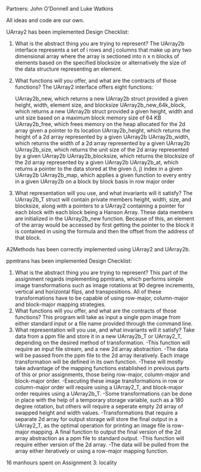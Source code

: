 Partners: John O'Donnell and Luke Watkins

All ideas and code are our own.

UArray2 has been implemented
Design Checklist:
1. What is the abstract thing you are trying to represent?
	The UArray2b interface represents a set of i rows and j columns that make
	up any two dimensional array where the array is sectioned into n x n blocks
	of elements based on the specified blocksize or alternatively the size of
	the data structure representing an element.
2. What functions will you offer, and what are the contracts of those functions?
	The UArray2 interface offers eight functions:
	
	UArray2b_new, which returns a new UArray2b struct provided a given height,
		width, element size, and blocksize
	UArray2b_new_64k_block, which returns a new UArray2b struct provided a 
		given height, width and unit size based on a maximum block memory size
		of 64 KB
	UArray2b_free, which frees memory on the heap allocated for the 2d array 
		given a pointer to its location
	UArray2b_height, which returns the height of a 2d array represented by a 
		given UArray2b
	UArray2b_width, which returns the width of a 2d array represented by a 
		given UArray2b
	UArray2b_size, which returns the unit size of the 2d array represented by a
		given UArray2b
	UArray2b_blocksize, which returns the blocksize of the 2d array represented
		by a given UArray2b
	UArray2b_at, which returns a pointer to the data stored at the given (i, j)
		index in a given UArray2b
	UArray2b_map, which applies a given function to every entry in a given 
		UArray2b on a block by block basis in row major order
4. What representation will you use, and what invariants will it satisfy?
	The UArray2b_T struct will contain private members height, width, size, and
	blocksize, along with a pointers to a UArray2 containing a pointer for each
	block with each block being a Hanson Array. These data members are 
	initialized in the UArray2b_new function. Because of this, an element of 
	the array would be accessed by first getting the pointer to the block it is
	contained in using the formula and then the offset from the address of that
	block.
	
A2Methods has been correctly implemented using UArray2 and UArray2b.

ppmtrans has been implemented
Design Checklist:
1. What is the abstract thing you are trying to represent?
	This part of the assignment regards implementing ppmtrans, which performs 
	simple image transformations such as image rotations at 90 degree 
	increments, vertical and horizontal flips, and transpositions. All of 
	these transformations have to be capable of using row-major, column-major 
	and block-major mapping strategies.
2. What functions will you offer, and what are the contracts of those functions?
	This program will take as input a single ppm image from either standard 
	input or a file name provided through the command line.
4. What representation will you use, and what invariants will it satisfy?
	Take data from a ppm file and store it in a new UArray2b_T or UArray2_T, 
	depending on the desired method of transformation.
		-This function will require an input file stream, and a new 2d array 
		abstraction.
		-The data will be passed from the ppm file to the 2d array iteratively.
	Each image transformation will be defined in its own function.
		-These will mostly take advantage of the mapping functions established
		in previous parts of this or prior assignments, those being row-major,
		column-major and block-major order.
		-Executing these image transformations in row or column-major order 
		will require using a UArray2_T, and block-major order requires using 
		a UArray2b_T.
		-Some transformations can be done in place with the help of a 
		temporary storage variable, such as a 180 degree rotation, but others 
		will require a seperate empty 2d array of swapped height and width values.
		-Transformations that require a separate 2d array for output storage will
		store the final output in a UArray2_T, as the optimal operation for 
		printing an image file is row-major mapping.
	A final function to output the final version of the 2d array abstraction 
	as a ppm file to standard output.
		-This function will require either version of the 2d array.
		-The data will be pulled from the array either iteratively or using a 
		row-major mapping function.

16 manhours spent on Assignment 3: locality
